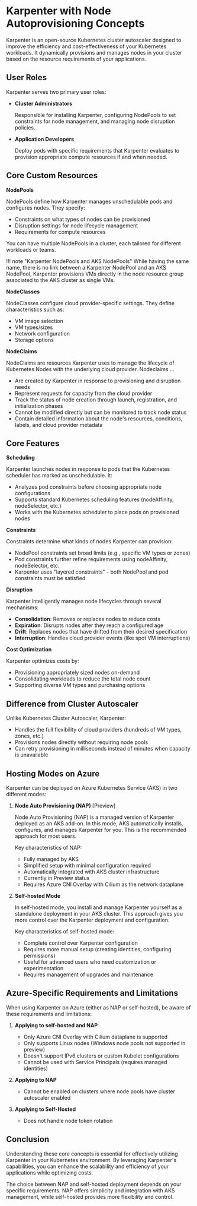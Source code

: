 # Karpenter with Node Autoprovisioning Concepts

Karpenter is an open-source Kubernetes cluster autoscaler designed to improve the efficiency and cost-effectiveness of your Kubernetes workloads. It dynamically provisions and manages nodes in your cluster based on the resource requirements of your applications.

## User Roles

Karpenter serves two primary user roles:

- **Cluster Administrators**

   Responsible for installing Karpenter, configuring NodePools to set constraints for node management, and managing node disruption policies.

- **Application Developers**

   Deploy pods with specific requirements that Karpenter evaluates to provision appropriate compute resources if and when needed.

## Core Custom Resources

**NodePools**

NodePools define how Karpenter manages unschedulable pods and configures nodes. They specify:

- Constraints on what types of nodes can be provisioned
- Disruption settings for node lifecycle management
- Requirements for compute resources

You can have multiple NodePools in a cluster, each tailored for different workloads or teams.

!!! note "Karpenter NodePools and AKS NodePools"
    While having the same name, there is no link between a Karpenter NodePool and an AKS NodePool, Karpenter provisions VMs directly in the node resource group associated to the AKS cluster as single VMs.

**NodeClasses**

NodeClasses configure cloud provider-specific settings. They define characteristics such as:

- VM image selection
- VM types/sizes
- Network configuration
- Storage options

**NodeClaims**

NodeClaims are resources Karpenter uses to manage the lifecycle of Kubernetes Nodes with the underlying cloud provider. Nodeclaims ...

- Are created by Karpenter in response to provisioning and disruption needs
- Represent requests for capacity from the cloud provider
- Track the status of node creation through launch, registration, and initialization phases
- Cannot be modified directly but can be monitored to track node status
- Contain detailed information about the node's resources, conditions, labels, and cloud provider metadata


## Core Features

**Scheduling**

Karpenter launches nodes in response to pods that the Kubernetes scheduler has marked as unschedulable. It:

- Analyzes pod constraints before choosing appropriate node configurations
- Supports standard Kubernetes scheduling features (nodeAffinity, nodeSelector, etc.)
- Works with the Kubernetes scheduler to place pods on provisioned nodes

**Constraints**

Constraints determine what kinds of nodes Karpenter can provision:

- NodePool constraints set broad limits (e.g., specific VM types or zones)
- Pod constraints further refine requirements using nodeAffinity, nodeSelector, etc.
- Karpenter uses "layered constraints" - both NodePool and pod constraints must be satisfied

**Disruption**

Karpenter intelligently manages node lifecycles through several mechanisms:

- **Consolidation**: Removes or replaces nodes to reduce costs
- **Expiration**: Disrupts nodes after they reach a configured age
- **Drift**: Replaces nodes that have drifted from their desired specification
- **Interruption**: Handles cloud provider events (like spot VM interruptions)

**Cost Optimization**

Karpenter optimizes costs by:

- Provisioning appropriately sized nodes on-demand
- Consolidating workloads to reduce the total node count
- Supporting diverse VM types and purchasing options

## Difference from Cluster Autoscaler

Unlike Kubernetes Cluster Autoscaler, Karpenter:

- Handles the full flexibility of cloud providers (hundreds of VM types, zones, etc.)
- Provisions nodes directly without requiring node pools
- Can retry provisioning in milliseconds instead of minutes when capacity is unavailable

## Hosting Modes on Azure

Karpenter can be deployed on Azure Kubernetes Service (AKS) in two different modes:

1. **Node Auto Provisioning (NAP)** [Preview]
   
    Node Auto Provisioning (NAP) is a managed version of Karpenter deployed as an AKS add-on. In this mode, AKS automatically installs, configures, and manages Karpenter for you. This is the recommended approach for most users.

    Key characteristics of NAP:

    - Fully managed by AKS
    - Simplified setup with minimal configuration required
    - Automatically integrated with AKS cluster infrastructure
    - Currently in Preview status
    - Requires Azure CNI Overlay with Cilium as the network dataplane

2. **Self-hosted Mode**
   
    In self-hosted mode, you install and manage Karpenter yourself as a standalone deployment in your AKS cluster. This approach gives you more control over the Karpenter deployment and configuration.

    Key characteristics of self-hosted mode:

    - Complete control over Karpenter configuration
    - Requires more manual setup (creating identities, configuring permissions)
    - Useful for advanced users who need customization or experimentation
    - Requires management of upgrades and maintenance

## Azure-Specific Requirements and Limitations

When using Karpenter on Azure (either as NAP or self-hosted), be aware of these requirements and limitations:

1. **Applying to self-hosted and NAP**
   
    - Only Azure CNI Overlay with Cilium dataplane is supported
    - Only supports Linux nodes (Windows node pools not supported in preview)
    - Doesn't support IPv6 clusters or custom Kubelet configurations
    - Cannot be used with Service Principals (requires managed identities)

2. **Applying to NAP**
   
    - Cannot be enabled on clusters where node pools have cluster autoscaler enabled

3. **Applying to Self-Hosted**

    - Does not handle node token rotation


## Conclusion

Understanding these core concepts is essential for effectively utilizing Karpenter in your Kubernetes environment. By leveraging Karpenter's capabilities, you can enhance the scalability and efficiency of your applications while optimizing costs.

The choice between NAP and self-hosted deployment depends on your specific requirements. NAP offers simplicity and integration with AKS management, while self-hosted provides more flexibility and control.


